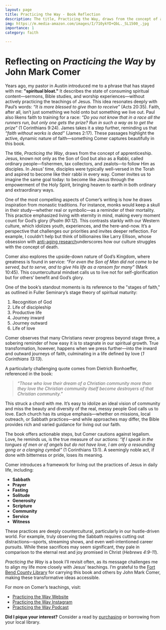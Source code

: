 ```yaml
---
layout: page
title: Practicing the Way - Book Reflection
description: The title, Practicing the Way, draws from the concept of apprenticeship. Jesus, known not only as the Son of God but also as a Rabbi, called ordinary people—fishermen, tax collectors, and zealots—to follow Him as disciples. In Jesus’ time, disciples were typically well-versed in the Torah and aspired to become like their rabbi in every way. Comer invites us to imagine the same goal today - to become like Jesus through the empowerment of the Holy Spirit, bringing heaven to earth in both ordinary and extraordinary ways.
img: https://m.media-amazon.com/images/I/710ykYD+QbL._SL1500_.jpg
importance: 1
category: faith

---
```


# Reflecting on *Practicing the Way* by John Mark Comer

Years ago, my pastor in Austin introduced me to a phrase that has stayed with me: **"spiritual bloat."** It describes the state of consuming spiritual content—sermons, Bible studies, and worship experiences—without actively practicing the teachings of Jesus. This idea resonates deeply with Paul’s words: *“It is more blessed to give than to receive”* (Acts 20:35). Faith, after all, isn’t just something we hold onto but something we live out. Paul also likens faith to training for a race: *“Do you not know that in a race all the runners run, but only one gets the prize? Run in such a way as to get the prize”* (1 Corinthians 9:24). James takes it a step further, reminding us that *“faith without works is dead”* (James 2:17). These passages highlight the active, dynamic nature of faith—something Comer captures beautifully in this book.

The title, *Practicing the Way*, draws from the concept of apprenticeship. Jesus, known not only as the Son of God but also as a Rabbi, called ordinary people—fishermen, tax collectors, and zealots—to follow Him as disciples. In Jesus’ time, disciples were typically well-versed in the Torah and aspired to become like their rabbi in every way. Comer invites us to imagine the same goal today: to become like Jesus through the empowerment of the Holy Spirit, bringing heaven to earth in both ordinary and extraordinary ways.

One of the most compelling aspects of Comer’s writing is how he draws inspiration from monastic traditions. For instance, monks would keep a skull in their study—whether real or symbolic—as a reminder of their mortality. This practice emphasized living with eternity in mind, making every moment count for God’s glory (*Psalm 90:12*). This contrasts starkly with our Western culture, which idolizes youth, experiences, and the here-and-now. It’s a perspective that challenges our priorities and invites deeper reflection. For example, I couldn’t help but think of billionaires like Larry Ellison, whose obsession with [anti-aging research](https://finance.yahoo.com/news/anti-aging-fanatic-bryan-johnson-075200263.html)underscores how our culture struggles with the concept of death.

Comer also explores the upside-down nature of God’s Kingdom, where greatness is found in service: *“For even the Son of Man did not come to be served, but to serve, and to give His life as a ransom for many”* (Mark 10:45). This countercultural mindset calls us to live not for self-glorification but for others’ benefit and God’s glory.

One of the book’s standout moments is its reference to the "stages of faith," as outlined in Fuller Seminary’s stage theory of spiritual maturity:
1. Recognition of God  
2. Life of discipleship  
3. Productive life  
4. Journey inward  
5. Journey outward  
6. Life of love  

Comer observes that many Christians never progress beyond stage three, a sobering reminder of how easy it is to stagnate in our spiritual growth. True transformation, however, happens when we press further—into the inward and outward journeys of faith, culminating in a life defined by love (*1 Corinthians 13:13*).

A particularly challenging quote comes from Dietrich Bonhoeffer, referenced in the book:  
> *“Those who love their dream of a Christian community more than they love the Christian community itself become destroyers of that Christian community.”*  

This struck a chord with me. It’s easy to idolize an ideal vision of community and miss the beauty and diversity of the real, messy people God calls us to love. Each church has its unique emphasis—whether on missions, local outreach, or Sabbath practices—and while approaches may differ, the Bible provides rich and varied guidance for living out our faith.

The book offers actionable steps, but Comer cautions against legalism. Love, he reminds us, is the true measure of our actions: *“If I speak in the tongues of men or of angels but do not have love, I am only a resounding gong or a clanging cymbal”* (1 Corinthians 13:1). A seemingly noble act, if done with bitterness or pride, loses its meaning.

Comer introduces a framework for living out the practices of Jesus in daily life, including:  
- **Sabbath**  
- **Prayer**  
- **Fasting**  
- **Solitude**  
- **Generosity**  
- **Scripture**  
- **Community**  
- **Service**  
- **Witness**  

These practices are deeply countercultural, particularly in our hustle-driven world. For example, truly observing the Sabbath requires cutting out distractions—sports, streaming shows, and even well-intentioned career pursuits. While these sacrifices may seem significant, they pale in comparison to the eternal rest and joy promised in Christ (*Hebrews 4:9-11*).

*Practicing the Way* is a book I’ll revisit often, as its message challenges me to align my life more closely with Jesus’ teachings. I’m grateful to the [Fort Bend County Library](https://www.instagram.com/fbclibraries/) for carrying this book and others by John Mark Comer, making these transformative ideas accessible.

For more on Comer’s teachings, visit:  
- [Practicing the Way Website](https://www.practicingtheway.org/)  
- [Practicing the Way Instagram](https://www.instagram.com/practicingtheway/?hl=en)  
- [Practicing the Way Podcast](https://open.spotify.com/show/22EuvdRiqszngpvVwKXVh2?si=928a7e1801624d0b)

**Did I pique your interest?** 
Consider a read by [purchasing](https://www.amazon.com/Untitled-508459-Penguin-Random-House/dp/0593453581/ref=sr_1_1?crid=3U1ZTJCJNSLLU&dib=eyJ2IjoiMSJ9.kdJqCKf49JzxVdzVsT7a58SAaZNsm9CAKhNJkUvvFVHn-NzpEfv6fsmS1loQO1tFcDBnOAYQEQyZEcViMJ95PljoxxhlkM_B3gU2byIFrGFrGwbrcFhO2MKU7VrhPYNpY_H6zkOzLD4XUYIMiaij1DFwp_sdDvB5xfz9LbgocXm191bf5wM7UrLGrZTfA1qpOC8i4DxVcpSAEHTPQRYPnL67S7qJez_NLXXFAcNcfN0.N0ES-rpaWLJjIpUm2kGKV0V1KS_HgDsxVvg35D97DtA&dib_tag=se&keywords=practicing+the+way+john+mark+comer&qid=1736916872&sprefix=prac%2Caps%2C175&sr=8-1) or borrowing from your local library. 